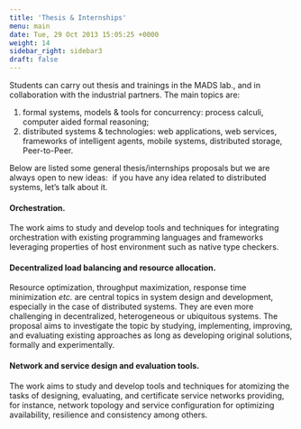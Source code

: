 ```yaml
---
title: 'Thesis & Internships'
menu: main
date: Tue, 29 Oct 2013 15:05:25 +0000
weight: 14
sidebar_right: sidebar3
draft: false
---
```


Students can carry out thesis and trainings in the MADS lab., and in collaboration with the industrial partners. The main topics are:

1.  formal systems, models & tools for concurrency: process calculi, computer aided formal reasoning;
2.  distributed systems & technologies: web applications, web services, frameworks of intelligent agents, mobile systems, distributed storage, Peer-to-Peer.

Below are listed some general thesis/internships proposals but we are always open to new ideas:  if you have any idea related to distributed systems, let’s talk about it.

#### Orchestration.

The work aims to study and develop tools and techniques for integrating orchestration with existing programming languages and frameworks leveraging properties of host environment such as native type checkers.

#### Decentralized load balancing and resource allocation.

Resource optimization, throughput maximization, response time minimization _etc._ are central topics in system design and development, especially in the case of distributed systems. They are even more challenging in decentralized, heterogeneous or ubiquitous systems. The proposal aims to investigate the topic by studying, implementing, improving, and evaluating existing approaches as long as developing original solutions, formally and experimentally.

#### Network and service design and evaluation tools.

The work aims to study and develop tools and techniques for atomizing the tasks of designing, evaluating, and certificate service networks providing, for instance, network topology and service configuration for optimizing availability, resilience and consistency among others.